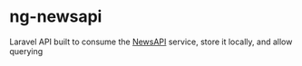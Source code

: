 ng-newsapi
===

Laravel API built to consume the [NewsAPI](https://newsapi.org) service, store it locally, and allow querying
